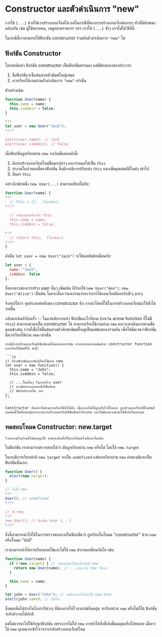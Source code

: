 # Constructor และตัวดำเนินการ "new"

การใช้ `{...}` ช่วยให้เราสร้างออบเจ็กต์ได้ แต่ในกรณีที่ต้องการสร้างออบเจ็กต์หลายๆ ตัวที่มีลักษณะคล้ายกัน เช่น ผู้ใช้หลายคน, เมนูหลายรายการ ฯลฯ การใช้ `{...}` ซ้ำๆ อาจไม่ใช่วิธีที่ดี 

ในกรณีนี้เราสามารถใช้ฟังก์ชัน constructor ร่วมกับตัวดำเนินการ `"new"` ได้

## ฟังก์ชัน Constructor

โดยปกติแล้ว ฟังก์ชัน constructor เป็นฟังก์ชันธรรมดา แต่มีข้อตกลงสองประการ:

1. ชื่อฟังก์ชันจะขึ้นต้นด้วยตัวพิมพ์ใหญ่เสมอ
2. ควรเรียกใช้งานผ่านตัวดำเนินการ `"new"` เท่านั้น

ตัวอย่างเช่น:

```js run
function User(name) {
  this.name = name;
  this.isAdmin = false;
}

*!*
let user = new User("Jack");
*/!*

alert(user.name); // Jack
alert(user.isAdmin); // false
```

เมื่อฟังก์ชันถูกเรียกผ่าน `new` จะเกิดขั้นตอนดังนี้:

1. มีการสร้างออบเจ็กต์ใหม่ขึ้นมาเปล่าๆ และกำหนดให้เป็น `this`
2. ทำงานในส่วนบอดี้ของฟังก์ชัน ซึ่งมักจะมีการปรับแต่ง `this` และเพิ่มคุณสมบัติใหม่ๆ เข้าไป
3. คืนค่า `this`

กล่าวอีกนัยหนึ่ง `new User(...)` สามารถเทียบได้กับ:

```js
function User(name) {
*!*
  // this = {};  (โดยนัยยะ)
*/!*

  // เพิ่มคุณสมบัติลงใน this
  this.name = name;
  this.isAdmin = false;

*!*
  // return this;  (โดยนัยยะ)
*/!*
}
```

ดังนั้น `let user = new User("Jack")` จะให้ผลลัพธ์เหมือนกับ:

```js
let user = {
  name: "Jack",
  isAdmin: false
};
```

ซึ่งหากเราต้องการสร้าง user อื่นๆ เพิ่มเติม ก็เรียกใช้ `new User("Ann")`, `new User("Alice")` เป็นต้น โดยจะสั้นกว่าและอ่านง่ายกว่าการใช้ออบเจ็กต์ลิเทอรัลซ้ำๆ มากๆ

จึงสรุปได้ว่า จุดประสงค์หลักของ constructor คือ การนำโค้ดที่ใช้ในการสร้างออบเจ็กต์มาใช้ซ้ำได้ง่ายขึ้น

กลับมาเน้นย้ำอีกครั้ง -- ในแง่หลักการแล้ว ฟังก์ชันอะไรก็ตาม (ยกเว้น arrow function ที่ไม่มี `this`) สามารถนำมาเป็น constructor ได้ สามารถเรียกใช้งานผ่าน `new` และจะดำเนินการตามขั้นตอนข้างต้น การตั้งชื่อให้ขึ้นต้นด้วยตัวอักษรพิมพ์ใหญ่เป็นแค่ข้อตกลงร่วมกัน เพื่อให้ชัดเจนว่าฟังก์ชันนี้ควรเรียกใช้ผ่าน `new` เท่านั้น

````smart header="new function() { ... }"
กรณีที่การสร้างออบเจ็กต์ที่ซับซ้อนมีโค้ดหลายบรรทัด เราสามารถครอบมันด้วย constructor function และเรียกใช้ทันทีได้ ดังนี้:

```js
// สร้างฟังก์ชันและทันทีเรียกใช้ผ่าน new
let user = new function() {
  this.name = "John";
  this.isAdmin = false;

  // ...โค้ดอื่นๆ ในการสร้าง user
  // อาจมีตรรกะและคำสั่งที่ซับซ้อน
  // มีตัวแปรภายใน ฯลฯ
};
```

Constructor ดังกล่าวไม่สามารถเรียกใช้ซ้ำได้อีก เนื่องจากไม่ได้ถูกเก็บไว้ที่ใดเลย ถูกสร้างและเรียกใช้ในทันที เทคนิคนี้ใช้เพื่อห่อหุ้มกระบวนการสร้างออบเจ็กต์ที่ซับซ้อนไว้ด้วยกัน และไม่มีแผนจะนำมาใช้ซ้ำอีกในอนาคต
````

## ทดสอบโหมด Constructor: new.target

```smart header="แนวคิดขั้นสูง"
ไวยากรณ์ในส่วนนี้ไม่ค่อยถูกใช้ สามารถข้ามไปได้หากไม่สนใจเนื้อหาโดยลึก
```

ในฟังก์ชัน เราสามารถตรวจสอบได้ว่า มันถูกเรียกผ่าน `new` หรือไม่ โดยใช้ `new.target`

ในกรณีการเรียกปกติ `new.target` จะเป็น `undefined` แต่หากเรียกผ่าน `new` ค่าของมันจะเป็นฟังก์ชันนั้นเอง:

```js run
function User() {
  alert(new.target);
}

// ไม่ใช่ new
*!*
User(); // undefined
*/!*

// ใช้ new
*!*
new User(); // ฟังก์ชัน User {...}
*/!*
```

สิ่งนี้สามารถนำไปใช้ในการตรวจสอบภายในฟังก์ชันว่า ถูกเรียกในโหมด "constructor" ด้วย `new` หรือโหมด "ปกติ"

เราสามารถทำให้การเรียกแบบใช้และไม่ใช้ `new` ทำงานเหมือนกันได้ เช่น:

```js run
function User(name) {
  if (!new.target) { // ถ้าคุณเรียกใช้ฉันโดยไม่มี new
    return new User(name); // ...ฉันจะใส่ new ให้เอง
  }

  this.name = name;
}

let john = User("John"); // เปลี่ยนทางไปเรียกใช้ new User
alert(john.name); // John
```

ซึ่งพบเห็นได้บ้างในไลบรารีต่างๆ ที่ต้องการให้ไวยากรณ์ยืดหยุ่น จะเรียกด้วย `new` หรือไม่ก็ได้ ฟังก์ชันจะยังทำงานได้ปกติ

แต่ไม่ควรนำไปใช้กับทุกฟังก์ชัน เพราะการไม่ใส่ `new` อาจทำให้สิ่งที่เกิดขึ้นคลุมเครือไปหน่อย เมื่อเราใช้ `new` ทุกคนจะเข้าใจว่าเรากำลังสร้างออบเจ็กต์ใหม่